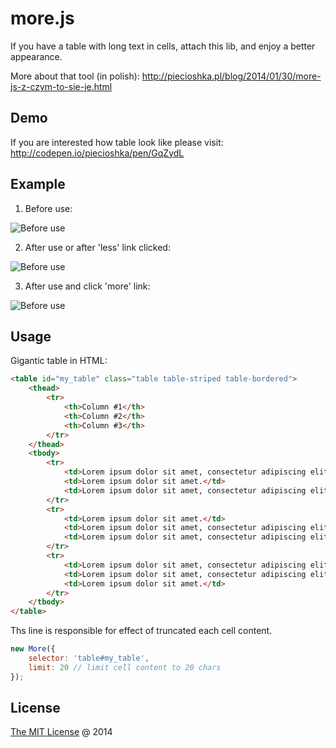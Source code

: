 # more.js

If you have a table with long text in cells, attach this lib, and enjoy a better appearance.

More about that tool (in polish): http://piecioshka.pl/blog/2014/01/30/more-js-z-czym-to-sie-je.html

## Demo

If you are interested how table look like please visit: http://codepen.io/piecioshka/pen/GqZydL

## Example

1. Before use:

![Before use](http://piecioshka.pl/blog/assets/images/posts/more-js-normal.png "Before use")

2. After use or after 'less' link clicked:

![Before use](http://piecioshka.pl/blog/assets/images/posts/more-js-collapse.png "After use")

3. After use and click 'more' link:

![Before use](http://piecioshka.pl/blog/assets/images/posts/more-js-expand.png "Before use and click")

## Usage

Gigantic table in HTML:

```html
<table id="my_table" class="table table-striped table-bordered">
    <thead>
        <tr>
            <th>Column #1</th>
            <th>Column #2</th>
            <th>Column #3</th>
        </tr>
    </thead>
    <tbody>
        <tr>
            <td>Lorem ipsum dolor sit amet, consectetur adipiscing elit. Pellentesque ac porttitor purus, vehicula varius metus. Suspendisse et pulvinar nulla. Pellentesque faucibus tristique risus sit amet eleifend. Proin augue elit, laoreet vestibulum mauris vitae, gravida consequat felis.</td>
            <td>Lorem ipsum dolor sit amet.</td>
            <td>Lorem ipsum dolor sit amet, consectetur adipiscing elit. Pellentesque ac porttitor purus, vehicula varius metus.</td>
        </tr>
        <tr>
            <td>Lorem ipsum dolor sit amet.</td>
            <td>Lorem ipsum dolor sit amet, consectetur adipiscing elit. Pellentesque ac porttitor purus, vehicula varius metus. Suspendisse et pulvinar nulla. Pellentesque faucibus tristique risus sit amet eleifend. Proin augue elit, laoreet vestibulum mauris vitae, gravida consequat felis.</td>
            <td>Lorem ipsum dolor sit amet, consectetur adipiscing elit. Pellentesque ac porttitor purus, vehicula varius metus.</td>
        </tr>
        <tr>
            <td>Lorem ipsum dolor sit amet, consectetur adipiscing elit. Pellentesque ac porttitor purus, vehicula varius metus. Suspendisse et pulvinar nulla. Pellentesque faucibus tristique risus sit amet eleifend. Proin augue elit, laoreet vestibulum mauris vitae, gravida consequat felis.</td>
            <td>Lorem ipsum dolor sit amet, consectetur adipiscing elit. Pellentesque ac porttitor purus, vehicula varius metus.</td>
            <td>Lorem ipsum dolor sit amet.</td>
        </tr>
    </tbody>
</table>
```

Ths line is responsible for effect of truncated each cell content.

```javascript
new More({
    selector: 'table#my_table',
    limit: 20 // limit cell content to 20 chars
});
```

## License

[The MIT License](http://piecioshka.mit-license.org) @ 2014
